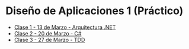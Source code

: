 # Diseño de Aplicaciones 1 (Práctico)

* [Clase 1 - 13 de Marzo - Arquitectura .NET](https://github.com/mariosouto/d1-2019/tree/master/C1-arquitectura-.net)
* [Clase 2 - 20 de Marzo - C#](https://github.com/mariosouto/d1-2019/tree/master/C2-CSharp)
* [Clase 3 - 27 de Marzo - TDD](https://github.com/mariosouto/d1-2019/tree/master/C3-TDD)
